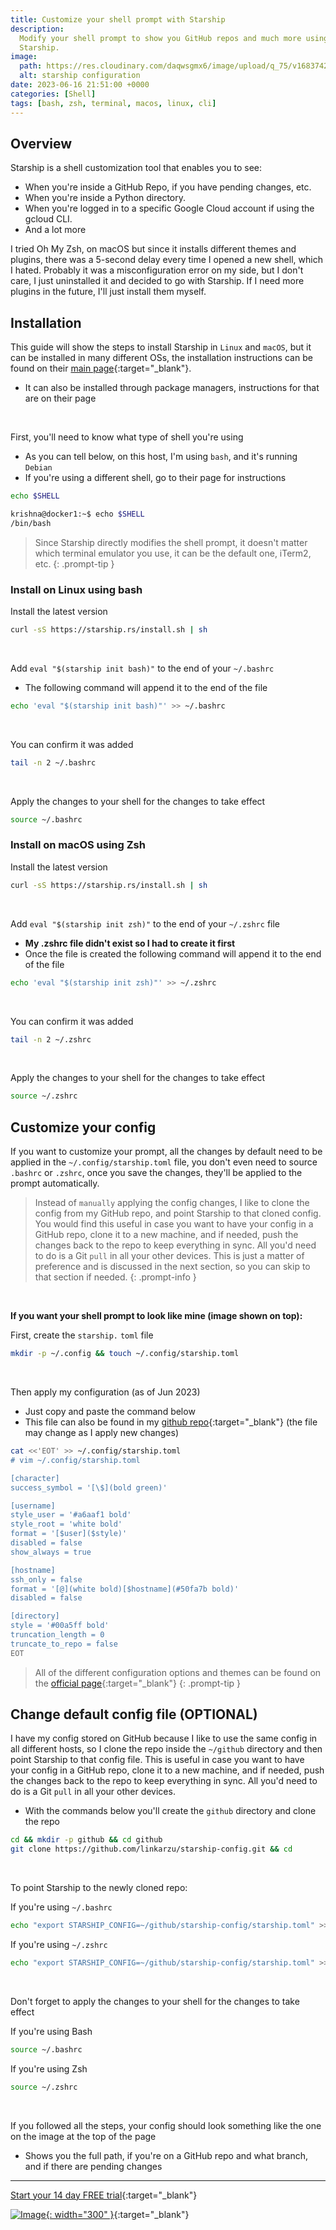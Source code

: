 ```yaml
---
title: Customize your shell prompt with Starship
description:
  Modify your shell prompt to show you GitHub repos and much more using
  Starship.
image:
  path: https://res.cloudinary.com/daqwsgmx6/image/upload/q_75/v1683742199/blog/starship-config.avif
  alt: starship configuration
date: 2023-06-16 21:51:00 +0000
categories: [Shell]
tags: [bash, zsh, terminal, macos, linux, cli]
---
```


## Overview

Starship is a shell customization tool that enables you to see:

- When you're inside a GitHub Repo, if you have pending changes, etc.
- When you're inside a Python directory.
- When you're logged in to a specific Google Cloud account if using the gcloud
  CLI.
- And a lot more

I tried Oh My Zsh, on macOS but since it installs different themes and plugins,
there was a 5-second delay every time I opened a new shell, which I hated.
Probably it was a misconfiguration error on my side, but I don't care, I just
uninstalled it and decided to go with Starship. If I need more plugins in the
future, I'll just install them myself.

## Installation

This guide will show the steps to install Starship in `Linux` and `macOS`, but
it can be installed in many different OSs, the installation instructions can be
found on their [main page](https://starship.rs){:target="\_blank"}.

- It can also be installed through package managers, instructions for that are
  on their page

&emsp; &emsp;

First, you'll need to know what type of shell you're using

- As you can tell below, on this host, I'm using `bash`, and it's running
  `Debian`
- If you're using a different shell, go to their page for instructions

```bash
echo $SHELL
```

```bash
krishna@docker1:~$ echo $SHELL
/bin/bash
```

> Since Starship directly modifies the shell prompt, it doesn't matter which
> terminal emulator you use, it can be the default one, iTerm2, etc. {:
> .prompt-tip }

### Install on Linux using bash

Install the latest version

```bash
curl -sS https://starship.rs/install.sh | sh
```

&emsp; &emsp;

Add `eval "$(starship init bash)"` to the end of your `~/.bashrc`

- The following command will append it to the end of the file

```bash
echo 'eval "$(starship init bash)"' >> ~/.bashrc
```

&emsp; &emsp;

You can confirm it was added

```bash
tail -n 2 ~/.bashrc
```

&emsp; &emsp;

Apply the changes to your shell for the changes to take effect

```bash
source ~/.bashrc
```

### Install on macOS using Zsh

Install the latest version

```bash
curl -sS https://starship.rs/install.sh | sh
```

&emsp; &emsp;

Add `eval "$(starship init zsh)"` to the end of your `~/.zshrc` file

- **My .zshrc file didn't exist so I had to create it first**
- Once the file is created the following command will append it to the end of
  the file

```bash
echo 'eval "$(starship init zsh)"' >> ~/.zshrc
```

&emsp; &emsp;

You can confirm it was added

```bash
tail -n 2 ~/.zshrc
```

&emsp; &emsp;

Apply the changes to your shell for the changes to take effect

```bash
source ~/.zshrc
```

## Customize your config

If you want to customize your prompt, all the changes by default need to be
applied in the `~/.config/starship.toml` file, you don't even need to source
`.bashrc` or `.zshrc`, once you save the changes, they'll be applied to the
prompt automatically.

> Instead of `manually` applying the config changes, I like to clone the config
> from my GitHub repo, and point Starship to that cloned config. You would find
> this useful in case you want to have your config in a GitHub repo, clone it to
> a new machine, and if needed, push the changes back to the repo to keep
> everything in sync. All you'd need to do is a Git `pull` in all your other
> devices. This is just a matter of preference and is discussed in the next
> section, so you can skip to that section if needed. {: .prompt-info }

&emsp; &emsp;

**If you want your shell prompt to look like mine (image shown on top):**

First, create the `starship.` `toml` file

```bash
mkdir -p ~/.config && touch ~/.config/starship.toml
```

&emsp; &emsp;

Then apply my configuration (as of Jun 2023)

- Just copy and paste the command below
- This file can also be found in my
  [github repo](https://raw.githubusercontent.com/linkarzu/starship-config/master/starship.toml){:target="\_blank"}
  (the file may change as I apply new changes)

```bash
cat <<'EOT' >> ~/.config/starship.toml
# vim ~/.config/starship.toml

[character]
success_symbol = '[\$](bold green)'

[username]
style_user = '#a6aaf1 bold'
style_root = 'white bold'
format = '[$user]($style)'
disabled = false
show_always = true

[hostname]
ssh_only = false
format = '[@](white bold)[$hostname](#50fa7b bold)'
disabled = false

[directory]
style = '#00a5ff bold'
truncation_length = 0
truncate_to_repo = false
EOT
```

> All of the different configuration options and themes can be found on the
> [official page](https://starship.rs/config/){:target="\_blank"} {: .prompt-tip
> }

## Change default config file (OPTIONAL)

I have my config stored on GitHub because I like to use the same config in all
different hosts, so I clone the repo inside the `~/github` directory and then
point Starship to that config file. This is useful in case you want to have your
config in a GitHub repo, clone it to a new machine, and if needed, push the
changes back to the repo to keep everything in sync. All you'd need to do is a
Git `pull` in all your other devices.

- With the commands below you'll create the `github` directory and clone the
  repo

```bash
cd && mkdir -p github && cd github
git clone https://github.com/linkarzu/starship-config.git && cd
```

&emsp; &emsp;

To point Starship to the newly cloned repo:

If you're using `~/.bashrc`

```bash
echo "export STARSHIP_CONFIG=~/github/starship-config/starship.toml" >> ~/.bashrc
```

If you're using `~/.zshrc`

```bash
echo "export STARSHIP_CONFIG=~/github/starship-config/starship.toml" >> ~/.zshrc
```

&emsp; &emsp;

Don't forget to apply the changes to your shell for the changes to take effect

If you're using Bash

```bash
source ~/.bashrc
```

If you're using Zsh

```bash
source ~/.zshrc
```

&emsp; &emsp;

If you followed all the steps, your config should look something like the one on
the image at the top of the page

- Shows you the full path, if you're on a GitHub repo and what branch, and if
  there are pending changes

---

[Start your 14 day FREE trial](https://www.dpbolvw.net/click-101327218-15917064){:target="\_blank"}

[![Image](../../assets/img/imgs/250124-1password-banner-bottom.avif){: width="300" }](https://www.dpbolvw.net/click-101327218-15917064){:target="\_blank"}
